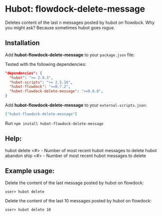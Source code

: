# Hubot: flowdock-delete-message

Deletes content of the last n messages posted by hubot on flowdock.  Why
you might ask?  Because sometimes hubot goes rogue.

## Installation

Add **hubot-flowdock-delete-message** to your `package.json` file:

Tested with the following dependencies:
```json
"dependencies": {
  "hubot": ">= 2.9.3",
  "hubot-scripts": ">= 2.5.16",
  "hubot-flowdock": ">=0.7.2",
  "hubot-flowdock-delete-message": ">=0.0.0",
}
```

Add **hubot-flowdock-delete-message** to your `external-scripts.json`:

```json
["hubot-flowdock-delete-message"]
```

Run `npm install hubot-flowdock-delete-message`

## Help:

hubot delete <#> - Number of most recent hubot messages to delete
hubot abandon ship <#> - Number of most recent hubot messages to delete

## Example usage:

Delete the content of the last message posted by hubot on flowdock:
```
user> hubot delete
```

Delete the content of the last 10 messages posted by hubot on flowdock:
```
user> hubot delete 10
```
